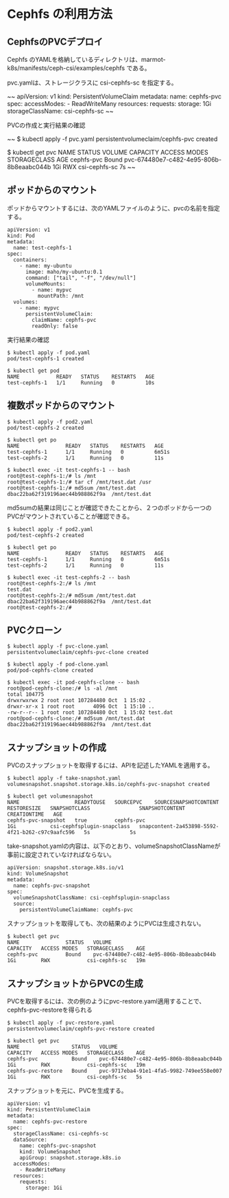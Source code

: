 # Cephfs の利用方法

## CephfsのPVCデプロイ

Cephfs のYAMLを格納しているディレクトリは、marmot-k8s/manifests/ceph-csi/examples/cephfs である。

pvc.yamlは、ストレージクラスに csi-cephfs-sc を指定する。

~~
apiVersion: v1
kind: PersistentVolumeClaim
metadata:
  name: cephfs-pvc
spec:
  accessModes:
    - ReadWriteMany
  resources:
    requests:
      storage: 1Gi
  storageClassName: csi-cephfs-sc
~~

PVCの作成と実行結果の確認

~~
$ kubectl apply -f pvc.yaml
persistentvolumeclaim/cephfs-pvc created

$ kubectl get pvc
NAME              STATUS   VOLUME                                     CAPACITY   ACCESS MODES   STORAGECLASS    AGE
cephfs-pvc        Bound    pvc-674480e7-c482-4e95-806b-8b8eaabc044b   1Gi        RWX            csi-cephfs-sc   7s
~~


## ポッドからのマウント

ポッドからマウントするには、次のYAMLファイルのように、pvcの名前を指定する。

~~~
apiVersion: v1
kind: Pod
metadata:
  name: test-cephfs-1
spec:
  containers:
    - name: my-ubuntu
      image: maho/my-ubuntu:0.1
      command: ["tail", "-f", "/dev/null"]      
      volumeMounts:
        - name: mypvc
          mountPath: /mnt
  volumes:
    - name: mypvc
      persistentVolumeClaim:
        claimName: cephfs-pvc
        readOnly: false
~~~

実行結果の確認

~~~
$ kubectl apply -f pod.yaml
pod/test-cephfs-1 created

$ kubectl get pod 
NAME            READY   STATUS    RESTARTS   AGE
test-cephfs-1   1/1     Running   0          10s
~~~


## 複数ポッドからのマウント

~~~
$ kubectl apply -f pod2.yaml 
pod/test-cephfs-2 created

$ kubectl get po
NAME               READY   STATUS    RESTARTS   AGE
test-cephfs-1      1/1     Running   0          6m51s
test-cephfs-2      1/1     Running   0          11s

~~~

~~~
$ kubectl exec -it test-cephfs-1 -- bash
root@test-cephfs-1:/# ls /mnt
root@test-cephfs-1:/# tar cf /mnt/test.dat /usr
root@test-cephfs-1:/# md5sum /mnt/test.dat 
dbac22ba62f319196aec44b988862f9a  /mnt/test.dat
~~~

md5sumの結果は同じことが確認できたことから、２つのポッドから一つのPVCがマウントされていることが確認できる。

~~~
$ kubectl apply -f pod2.yaml 
pod/test-cephfs-2 created

$ kubectl get po
NAME               READY   STATUS    RESTARTS   AGE
test-cephfs-1      1/1     Running   0          6m51s
test-cephfs-2      1/1     Running   0          11s

$ kubectl exec -it test-cephfs-2 -- bash
root@test-cephfs-2:/# ls /mnt
test.dat
root@test-cephfs-2:/# md5sum /mnt/test.dat 
dbac22ba62f319196aec44b988862f9a  /mnt/test.dat
root@test-cephfs-2:/# 
~~~


## PVCクローン

~~~
$ kubectl apply -f pvc-clone.yaml 
persistentvolumeclaim/cephfs-pvc-clone created

$ kubectl apply -f pod-clone.yaml 
pod/pod-cephfs-clone created

$ kubectl exec -it pod-cephfs-clone -- bash
root@pod-cephfs-clone:/# ls -al /mnt
total 104775
drwxrwxrwx 2 root root 107284480 Oct  1 15:02 .
drwxr-xr-x 1 root root      4096 Oct  1 15:10 ..
-rw-r--r-- 1 root root 107284480 Oct  1 15:02 test.dat
root@pod-cephfs-clone:/# md5sum /mnt/test.dat 
dbac22ba62f319196aec44b988862f9a  /mnt/test.dat
~~~


## スナップショットの作成

PVCのスナップショットを取得するには、APIを記述したYAMLを適用する。

~~~
$ kubectl apply -f take-snapshot.yaml 
volumesnapshot.snapshot.storage.k8s.io/cephfs-pvc-snapshot created

$ kubectl get volumesnapshot
NAME                  READYTOUSE   SOURCEPVC    SOURCESNAPSHOTCONTENT   RESTORESIZE   SNAPSHOTCLASS                SNAPSHOTCONTENT                                    CREATIONTIME   AGE
cephfs-pvc-snapshot   true         cephfs-pvc                           1Gi           csi-cephfsplugin-snapclass   snapcontent-2a453898-5592-4f21-b262-c97c9aafc596   5s             5s
~~~


take-snapshot.yamlの内容は、以下のとおり、volumeSnapshotClassNameが事前に設定されていなければならない。

~~~
apiVersion: snapshot.storage.k8s.io/v1
kind: VolumeSnapshot
metadata:
  name: cephfs-pvc-snapshot
spec:
  volumeSnapshotClassName: csi-cephfsplugin-snapclass
  source:
    persistentVolumeClaimName: cephfs-pvc
~~~

スナップショットを取得しても、次の結果のようにPVCは生成されない。

~~~
$ kubectl get pvc
NAME               STATUS   VOLUME                                     CAPACITY   ACCESS MODES   STORAGECLASS    AGE
cephfs-pvc         Bound    pvc-674480e7-c482-4e95-806b-8b8eaabc044b   1Gi        RWX            csi-cephfs-sc   19m
~~~



## スナップショットからPVCの生成


PVCを取得するには、次の例のようにpvc-restore.yaml適用することで、cephfs-pvc-restoreを得られる

~~~
$ kubectl apply -f pvc-restore.yaml 
persistentvolumeclaim/cephfs-pvc-restore created

$ kubectl get pvc
NAME                 STATUS   VOLUME                                     CAPACITY   ACCESS MODES   STORAGECLASS    AGE
cephfs-pvc           Bound    pvc-674480e7-c482-4e95-806b-8b8eaabc044b   1Gi        RWX            csi-cephfs-sc   19m
cephfs-pvc-restore   Bound    pvc-9717eba4-91e1-4fa5-9982-749ee558e007   1Gi        RWX            csi-cephfs-sc   5s
~~~


スナップショットを元に、PVCを生成する。

~~~
apiVersion: v1
kind: PersistentVolumeClaim
metadata:
  name: cephfs-pvc-restore
spec:
  storageClassName: csi-cephfs-sc
  dataSource:
    name: cephfs-pvc-snapshot
    kind: VolumeSnapshot
    apiGroup: snapshot.storage.k8s.io
  accessModes:
    - ReadWriteMany
  resources:
    requests:
      storage: 1Gi
~~~
